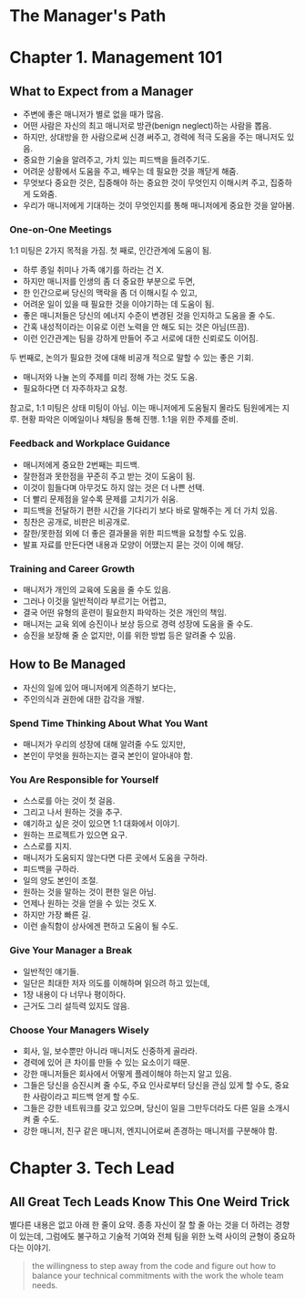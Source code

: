 # The Manager's Path

# Chapter 1. Management 101

## What to Expect from a Manager

- 주변에 좋은 매니저가 별로 없을 때가 많음.
- 어떤 사람은 자신의 최고 매니저로 방관(benign neglect)하는 사람을 뽑음.
- 하지만, 상대방을 한 사람으로써 신경 써주고, 경력에 적극 도움을 주는 매니저도 있음.
- 중요한 기술을 알려주고, 가치 있는 피드백을 들려주기도.
- 어려운 상황에서 도움을 주고, 배우는 데 필요한 것을 깨닫게 해줌.
- 무엇보다 중요한 것은, 집중해야 하는 중요한 것이 무엇인지 이해시켜 주고, 집중하게 도와줌.
- 우리가 매니저에게 기대하는 것이 무엇인지를 통해 매니저에게 중요한 것을 알아봄.

### One-on-One Meetings

1:1 미팅은 2가지 목적을 가짐. 첫 째로, 인간관계에 도움이 됨.

- 하루 종일 취미나 가족 얘기를 하라는 건 X.
- 하지만 매니저를 인생의 좀 더 중요한 부분으로 두면,
- 한 인간으로써 당신의 맥락을 좀 더 이해시킬 수 있고,
- 어려운 일이 있을 때 필요한 것을 이야기하는 데 도움이 됨.
- 좋은 매니저들은 당신의 에너지 수준이 변경된 것을 인지하고 도움을 줄 수도.
- 간혹 내성적이라는 이유로 이런 노력을 안 해도 되는 것은 아님(뜨끔).
- 이런 인간관계는 팀을 강하게 만들어 주고 서로에 대한 신뢰로도 이어짐.

두 번째로, 논의가 필요한 것에 대해 비공개 적으로 말할 수 있는 좋은 기회.

- 매니저와 나눌 논의 주제를 미리 정해 가는 것도 도움.
- 필요하다면 더 자주하자고 요청.

참고로, 1:1 미팅은 상태 미팅이 아님. 이는 매니저에게 도움될지 몰라도 팀원에게는 지루. 현황 파악은 이메일이나 채팅을 통해 진행. 1:1을 위한 주제를 준비.

### Feedback and Workplace Guidance

- 매니저에게 중요한 2번째는 피드백.
- 잘한점과 못한점을 꾸준히 주고 받는 것이 도움이 됨.
- 이것이 힘들다며 아무것도 하지 않는 것은 더 나쁜 선택.
- 더 빨리 문제점을 알수록 문제를 고치기가 쉬움.
- 피드백을 전달하기 편한 시간을 기다리기 보다 바로 말해주는 게 더 가치 있음.
- 칭찬은 공개로, 비판은 비공개로.
- 잘한/못한점 외에 더 좋은 결과물을 위한 피드백을 요청할 수도 있음.
- 발표 자료를 만든다면 내용과 모양이 어땠는지 묻는 것이 이에 해당.

### Training and Career Growth

- 매니저가 개인의 교육에 도움을 줄 수도 있음.
- 그러나 이것을 일반적이라 부르기는 어렵고,
- 결국 어떤 유형의 훈련이 필요한지 파악하는 것은 개인의 책임.
- 매니저는 교육 외에 승진이나 보상 등으로 경력 성장에 도움을 줄 수도.
- 승진을 보장해 줄 순 없지만, 이를 위한 방법 등은 알려줄 수 있음.

## How to Be Managed

- 자신의 일에 있어 매니저에게 의존하기 보다는,
- 주인의식과 권한에 대한 감각을 개발.

### Spend Time Thinking About What You Want

- 매니저가 우리의 성장에 대해 알려줄 수도 있지만,
- 본인이 무엇을 원하는지는 결국 본인이 알아내야 함.

### You Are Responsible for Yourself

- 스스로를 아는 것이 첫 걸음.
- 그리고 나서 원하는 것을 추구.
- 얘기하고 싶은 것이 있으면 1:1 대화에서 이야기.
- 원하는 프로젝트가 있으면 요구.
- 스스로를 지지.
- 매니저가 도움되지 않는다면 다른 곳에서 도움을 구하라.
- 피드백을 구하라.
- 일의 양도 본인이 조절.
- 원하는 것을 말하는 것이 편한 일은 아님.
- 언제나 원하는 것을 얻을 수 있는 것도 X.
- 하지만 가장 빠른 길.
- 이런 솔직함이 상사에겐 편하고 도움이 될 수도.

### Give Your Manager a Break

- 일반적인 얘기들.
- 일단은 최대한 저자 의도를 이해하며 읽으려 하고 있는데,
- 1장 내용이 다 너무나 평이하다.
- 근거도 그리 설득력 있지도 않음.

### Choose Your Managers Wisely

- 회사, 일, 보수뿐만 아니라 매니저도 신중하게 골라라.
- 경력에 있어 큰 차이를 만들 수 있는 요소이기 때문.
- 강한 매니저들은 회사에서 어떻게 플레이해야 하는지 알고 있음.
- 그들은 당신을 승진시켜 줄 수도, 주요 인사로부터 당신을 관심 있게 할 수도, 중요한 사람이라고 피드백 얻게 할 수도.
- 그들은 강한 네트워크를 갖고 있으며, 당신이 일을 그만두더라도 다른 일을 소개시켜 줄 수도.
- 강한 매니저, 친구 같은 매니저, 엔지니어로써 존경하는 매니저를 구분해야 함.

# Chapter 3. Tech Lead

## All Great Tech Leads Know This One Weird Trick

별다른 내용은 없고 아래 한 줄이 요약. 종종 자신이 잘 할 줄 아는 것을 더 하려는 경향이 있는데, 그럼에도 불구하고 기술적 기여와 전체 팀을 위한 노력 사이의 균형이 중요하다는 이야기.

> the willingness to step away from the code and figure out how to balance your technical commitments with the work the whole team needs.
